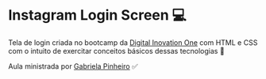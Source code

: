 # Instagram Login Screen 💻 


 Tela de login criada no bootcamp da [Digital Inovation One](https://digitalinnovation.one/) com HTML e CSS com o intuito de exercitar conceitos básicos dessas tecnologias 🚀 

 Aula ministrada por [Gabriela Pinheiro](https://www.linkedin.com/in/gabrielapinheiro129/) ✅ 
 
 [image]: https://github.com/GustavoMendes21/instagram-screen-login/blob/main/assets/readme-image.png "image-login-screen"
